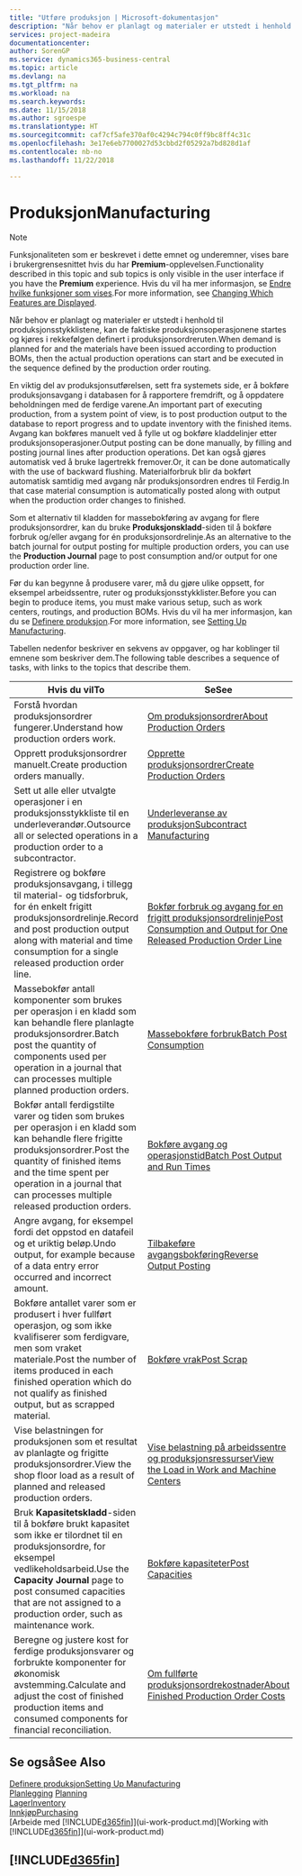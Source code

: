 ```yaml
---
title: "Utføre produksjon | Microsoft-dokumentasjon"
description: "Når behov er planlagt og materialer er utstedt i henhold til produksjonsstykklistene, kan de faktiske produksjonsoperasjonene startes og kjøres i rekkefølgen definert i produksjonsordreruten."
services: project-madeira
documentationcenter: 
author: SorenGP
ms.service: dynamics365-business-central
ms.topic: article
ms.devlang: na
ms.tgt_pltfrm: na
ms.workload: na
ms.search.keywords: 
ms.date: 11/15/2018
ms.author: sgroespe
ms.translationtype: HT
ms.sourcegitcommit: caf7cf5afe370af0c4294c794c0ff9bc8ff4c31c
ms.openlocfilehash: 3e17e6eb7700027d53cbbd2f05292a7bd828d1af
ms.contentlocale: nb-no
ms.lasthandoff: 11/22/2018

---
```

# <a name="manufacturing"></a><span data-ttu-id="c14ee-103">Produksjon</span><span class="sxs-lookup"><span data-stu-id="c14ee-103">Manufacturing</span></span>
> [!NOTE]
> <span data-ttu-id="c14ee-104">Funksjonaliteten som er beskrevet i dette emnet og underemner, vises bare i brukergrensesnittet hvis du har **Premium**-opplevelsen.</span><span class="sxs-lookup"><span data-stu-id="c14ee-104">Functionality described in this topic and sub topics is only visible in the user interface if you have the **Premium** experience.</span></span> <span data-ttu-id="c14ee-105">Hvis du vil ha mer informasjon, se [Endre hvilke funksjoner som vises](ui-experiences.md).</span><span class="sxs-lookup"><span data-stu-id="c14ee-105">For more information, see [Changing Which Features are Displayed](ui-experiences.md).</span></span>

<span data-ttu-id="c14ee-106">Når behov er planlagt og materialer er utstedt i henhold til produksjonsstykklistene, kan de faktiske produksjonsoperasjonene startes og kjøres i rekkefølgen definert i produksjonsordreruten.</span><span class="sxs-lookup"><span data-stu-id="c14ee-106">When demand is planned for and the materials have been issued according to production BOMs, then the actual production operations can start and be executed in the sequence defined by the production order routing.</span></span>  

<span data-ttu-id="c14ee-107">En viktig del av produksjonsutførelsen, sett fra systemets side, er å bokføre produksjonsavgang i databasen for å rapportere fremdrift, og å oppdatere beholdningen med de ferdige varene.</span><span class="sxs-lookup"><span data-stu-id="c14ee-107">An important part of executing production, from a system point of view, is to post production output to the database to report progress and to update inventory with the finished items.</span></span> <span data-ttu-id="c14ee-108">Avgang kan bokføres manuelt ved å fylle ut og bokføre kladdelinjer etter produksjonsoperasjoner.</span><span class="sxs-lookup"><span data-stu-id="c14ee-108">Output posting can be done manually, by filling and posting journal lines after production operations.</span></span> <span data-ttu-id="c14ee-109">Det kan også gjøres automatisk ved å bruke lagertrekk fremover.</span><span class="sxs-lookup"><span data-stu-id="c14ee-109">Or, it can be done automatically with the use of backward flushing.</span></span> <span data-ttu-id="c14ee-110">Materialforbruk blir da bokført automatisk samtidig med avgang når produksjonsordren endres til Ferdig.</span><span class="sxs-lookup"><span data-stu-id="c14ee-110">In that case material consumption is automatically posted along with output when the production order changes to finished.</span></span>  

<span data-ttu-id="c14ee-111">Som et alternativ til kladden for massebokføring av avgang for flere produksjonsordrer, kan du bruke **Produksjonskladd**-siden til å bokføre forbruk og/eller avgang for én produksjonsordrelinje.</span><span class="sxs-lookup"><span data-stu-id="c14ee-111">As an alternative to the batch journal for output posting for multiple production orders, you can use the **Production Journal** page to post consumption and/or output for one production order line.</span></span>

<span data-ttu-id="c14ee-112">Før du kan begynne å produsere varer, må du gjøre ulike oppsett, for eksempel arbeidssentre, ruter og produksjonsstykklister.</span><span class="sxs-lookup"><span data-stu-id="c14ee-112">Before you can begin to produce items, you must make various setup, such as work centers, routings, and production BOMs.</span></span> <span data-ttu-id="c14ee-113">Hvis du vil ha mer informasjon, kan du se [Definere produksjon](production-configure-production-processes.md).</span><span class="sxs-lookup"><span data-stu-id="c14ee-113">For more information, see [Setting Up Manufacturing](production-configure-production-processes.md).</span></span>

<span data-ttu-id="c14ee-114">Tabellen nedenfor beskriver en sekvens av oppgaver, og har koblinger til emnene som beskriver dem.</span><span class="sxs-lookup"><span data-stu-id="c14ee-114">The following table describes a sequence of tasks, with links to the topics that describe them.</span></span>   

|<span data-ttu-id="c14ee-115">**Hvis du vil**</span><span class="sxs-lookup"><span data-stu-id="c14ee-115">**To**</span></span>|<span data-ttu-id="c14ee-116">**Se**</span><span class="sxs-lookup"><span data-stu-id="c14ee-116">**See**</span></span>|  
|------------|-------------|  
|<span data-ttu-id="c14ee-117">Forstå hvordan produksjonsordrer fungerer.</span><span class="sxs-lookup"><span data-stu-id="c14ee-117">Understand how production orders work.</span></span>|[<span data-ttu-id="c14ee-118">Om produksjonsordrer</span><span class="sxs-lookup"><span data-stu-id="c14ee-118">About Production Orders</span></span>](production-about-production-orders.md)|
|<span data-ttu-id="c14ee-119">Opprett produksjonsordrer manuelt.</span><span class="sxs-lookup"><span data-stu-id="c14ee-119">Create production orders manually.</span></span>|[<span data-ttu-id="c14ee-120">Opprette produksjonsordrer</span><span class="sxs-lookup"><span data-stu-id="c14ee-120">Create Production Orders</span></span>](production-how-to-create-production-orders.md)|
|<span data-ttu-id="c14ee-121">Sett ut alle eller utvalgte operasjoner i en produksjonsstykkliste til en underleverandør.</span><span class="sxs-lookup"><span data-stu-id="c14ee-121">Outsource all or selected operations in a production order to a subcontractor.</span></span>|[<span data-ttu-id="c14ee-122">Underleveranse av produksjon</span><span class="sxs-lookup"><span data-stu-id="c14ee-122">Subcontract Manufacturing</span></span>](production-how-to-subcontract-manufacturing.md)|
|<span data-ttu-id="c14ee-123">Registrere og bokføre produksjonsavgang, i tillegg til material- og tidsforbruk, for én enkelt frigitt produksjonsordrelinje.</span><span class="sxs-lookup"><span data-stu-id="c14ee-123">Record and post production output along with material and time consumption for a single released production order line.</span></span>|[<span data-ttu-id="c14ee-124">Bokfør forbruk og avgang for en frigitt produksjonsordrelinje</span><span class="sxs-lookup"><span data-stu-id="c14ee-124">Post Consumption and Output for One Released Production Order Line</span></span>](production-how-to-register-consumption-and-output.md)|  
|<span data-ttu-id="c14ee-125">Massebokfør antall komponenter som brukes per operasjon i en kladd som kan behandle flere planlagte produksjonsordrer.</span><span class="sxs-lookup"><span data-stu-id="c14ee-125">Batch post the quantity of components used per operation in a journal that can processes multiple planned production orders.</span></span>|[<span data-ttu-id="c14ee-126">Massebokføre forbruk</span><span class="sxs-lookup"><span data-stu-id="c14ee-126">Batch Post Consumption</span></span>](production-how-to-post-consumption.md)|
|<span data-ttu-id="c14ee-127">Bokfør antall ferdigstilte varer og tiden som brukes per operasjon i en kladd som kan behandle flere frigitte produksjonsordrer.</span><span class="sxs-lookup"><span data-stu-id="c14ee-127">Post the quantity of finished items and the time spent per operation in a journal that can processes multiple released production orders.</span></span>|[<span data-ttu-id="c14ee-128">Bokføre avgang og operasjonstid</span><span class="sxs-lookup"><span data-stu-id="c14ee-128">Batch Post Output and Run Times</span></span>](production-how-to-post-output-quantity.md)|
|<span data-ttu-id="c14ee-129">Angre avgang, for eksempel fordi det oppstod en datafeil og et uriktig beløp.</span><span class="sxs-lookup"><span data-stu-id="c14ee-129">Undo output, for example because of a data entry error occurred and incorrect amount.</span></span>  |[<span data-ttu-id="c14ee-130">Tilbakeføre avgangsbokføring</span><span class="sxs-lookup"><span data-stu-id="c14ee-130">Reverse Output Posting</span></span>](production-how-to-reverse-output-posting.md)|  
|<span data-ttu-id="c14ee-131">Bokføre antallet varer som er produsert i hver fullført operasjon, og som ikke kvalifiserer som ferdigvare, men som vraket materiale.</span><span class="sxs-lookup"><span data-stu-id="c14ee-131">Post the number of items produced in each finished operation which do not qualify as finished output, but as scrapped material.</span></span>|[<span data-ttu-id="c14ee-132">Bokføre vrak</span><span class="sxs-lookup"><span data-stu-id="c14ee-132">Post Scrap</span></span>](production-how-to-post-scrap.md)|
|<span data-ttu-id="c14ee-133">Vise belastningen for produksjonen som et resultat av planlagte og frigitte produksjonsordrer.</span><span class="sxs-lookup"><span data-stu-id="c14ee-133">View the shop floor load as a result of planned and released production orders.</span></span>|[<span data-ttu-id="c14ee-134">Vise belastning på arbeidssentre og produksjonsressurser</span><span class="sxs-lookup"><span data-stu-id="c14ee-134">View the Load in Work and Machine Centers</span></span>](production-how-to-view-the-load-on-work-centers.md)|      
|<span data-ttu-id="c14ee-135">Bruk **Kapasitetskladd**-siden til å bokføre brukt kapasitet som ikke er tilordnet til en produksjonsordre, for eksempel vedlikeholdsarbeid.</span><span class="sxs-lookup"><span data-stu-id="c14ee-135">Use the **Capacity Journal** page to post consumed capacities that are not assigned to a production order, such as maintenance work.</span></span>|[<span data-ttu-id="c14ee-136">Bokføre kapasiteter</span><span class="sxs-lookup"><span data-stu-id="c14ee-136">Post Capacities</span></span>](production-how-to-post-capacities.md)|  
|<span data-ttu-id="c14ee-137">Beregne og justere kost for ferdige produksjonsvarer og forbrukte komponenter for økonomisk avstemming.</span><span class="sxs-lookup"><span data-stu-id="c14ee-137">Calculate and adjust the cost of finished production items and consumed components for financial reconciliation.</span></span>|[<span data-ttu-id="c14ee-138">Om fullførte produksjonsordrekostnader</span><span class="sxs-lookup"><span data-stu-id="c14ee-138">About Finished Production Order Costs</span></span>](finance-about-finished-production-order-costs.md)|  

## <a name="see-also"></a><span data-ttu-id="c14ee-139">Se også</span><span class="sxs-lookup"><span data-stu-id="c14ee-139">See Also</span></span>  
[<span data-ttu-id="c14ee-140">Definere produksjon</span><span class="sxs-lookup"><span data-stu-id="c14ee-140">Setting Up Manufacturing</span></span>](production-configure-production-processes.md)  
<span data-ttu-id="c14ee-141">[Planlegging](production-planning.md)    </span><span class="sxs-lookup"><span data-stu-id="c14ee-141">[Planning](production-planning.md)    </span></span>  
[<span data-ttu-id="c14ee-142">Lager</span><span class="sxs-lookup"><span data-stu-id="c14ee-142">Inventory</span></span>](inventory-manage-inventory.md)  
[<span data-ttu-id="c14ee-143">Innkjøp</span><span class="sxs-lookup"><span data-stu-id="c14ee-143">Purchasing</span></span>](purchasing-manage-purchasing.md)  
<span data-ttu-id="c14ee-144">[Arbeide med [!INCLUDE[d365fin](includes/d365fin_md.md)]](ui-work-product.md)</span><span class="sxs-lookup"><span data-stu-id="c14ee-144">[Working with [!INCLUDE[d365fin](includes/d365fin_md.md)]](ui-work-product.md)</span></span>

## [!INCLUDE[d365fin](includes/free_trial_md.md)]  


